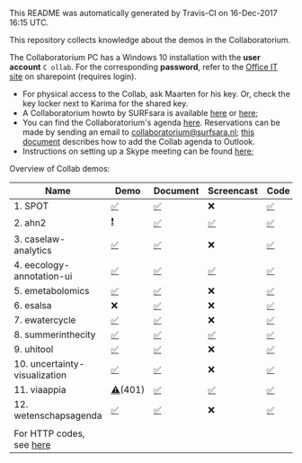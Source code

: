 This README was automatically generated by Travis-CI on 16-Dec-2017 16:15 UTC.

This repository collects knowledge about the demos in the Collaboratorium.

The Collaboratorium PC has a Windows 10 installation with the **user account** ``C ollab``. For the corresponding **password**, refer to the [Office IT site](https://nlesc.sharepoint.com/it/SitePages/Collab.aspx) on sharepoint (requires login).

- For physical access to the Collab, ask Maarten for his key. Or, check the key locker next to Karima for the shared key.
- A Collaboratorium howto by SURFsara is available [here](https://www.surf.nl/binaries/content/assets/surf/en/2015/collab_manual.pdf) or [here](/doc/collab_manual.pdf);
- You can find the Collaboratorium's agenda [here](https://userinfo.surfsara.nl/systems/collaboratorium/agenda). Reservations can be made by sending an email to [collaboratorium@surfsara.nl](mailto:collaboratorium@surfsara.nl); [this document](/doc/add-collab-calendar-to-outlook.md) describes how to add the Collab agenda to Outlook.
- Instructions on setting up a Skype meeting can be found [here](/doc/setting-up-a-skype-meeting.md);

Overview of Collab demos:

| Name | Demo | Document | Screencast | Code | Presentation
| --- | --- | --- | --- | --- | --- |
| 1. SPOT | [:white_check_mark:](http://nlesc.github.io/spot) | [:white_check_mark:](https://github.com/NLeSC/collab-demos/blob/master/demos/spot/README.md) | :x: | [:white_check_mark:](https://github.com/NLeSC/SPOT) | :x: |
| 2. ahn2 | [:heavy_exclamation_mark:](http://ahn2.pointclouds.nl/) | [:white_check_mark:](https://github.com/NLeSC/collab-demos/blob/master/demos/ahn2/README.md) | [:white_check_mark:](https://vimeo.com/154200270) | [:white_check_mark:](https://github.com/NLeSC/ahn-pointcloud-viewer) | [:x:](https://nlesc.sharepoint.com/Shared%20Documents/Forms/AllItems.aspx?RootFolder=%2FShared%20Documents%2FNLeSC%20Project%20Presentations%2FClosed%2FMassive%20point%20cloud%20for%20eSciences&FolderCTID=0x0120004EB0DBA245A10041AA401E78745EB1B1&View={2CC9F224-02CB-49B5-9DBB-C97AE29C8572}) |
| 3. caselaw-analytics | [:white_check_mark:](https://nlesc.github.io/case-law-app/) | [:white_check_mark:](https://github.com/NLeSC/collab-demos/blob/master/demos/caselaw/README.md) | :x: | [:white_check_mark:](https://github.com/NLeSC/case-law-app) | :x: |
| 4. eecology-annotation-ui | [:white_check_mark:](http://nlesc.github.io/eEcology-Annotation-UI/demo/demo.html) | [:white_check_mark:](https://github.com/NLeSC/collab-demos/blob/master/demos/eecology-annotation-ui/README.md) | [:white_check_mark:](https://vimeo.com/158029473) | [:white_check_mark:](https://github.com/NLeSC/eEcology-Annotation-UI) | [:x:](https://nlesc.sharepoint.com/Shared%20Documents/Forms/AllItems.aspx?RootFolder=%2FShared%20Documents%2FNLeSC%20Project%20Presentations%2FCurrent%2FeEcology&FolderCTID=0x0120004EB0DBA245A10041AA401E78745EB1B1&View={2CC9F224-02CB-49B5-9DBB-C97AE29C8572}) |
| 5. emetabolomics | [:white_check_mark:](http://www.emetabolomics.org/green_tea_hmdb.html) | [:white_check_mark:](https://github.com/NLeSC/collab-demos/blob/master/demos/emetabolomics/README.md) | :x: | [:white_check_mark:](https://github.com/NLeSC/MAGMa) | [:x:](https://nlesc.sharepoint.com/Shared%20Documents/Forms/AllItems.aspx?RootFolder=%2FShared%20Documents%2FNLeSC%20Project%20Presentations%2FCurrent%2FeMetabolomics&FolderCTID=0x0120004EB0DBA245A10041AA401E78745EB1B1&View={2CC9F224-02CB-49B5-9DBB-C97AE29C8572}) |
| 6. esalsa | :x: | [:white_check_mark:](https://github.com/NLeSC/collab-demos/blob/master/demos/esalsa/README.md) | :x: | [:white_check_mark:](https://github.com/NLeSC/?utf8=%E2%9C%93&query=esalsa) | [:x:](https://nlesc.sharepoint.com/Shared%20Documents/Forms/AllItems.aspx?RootFolder=%2FShared%20Documents%2FNLeSC%20Project%20Presentations%2FCurrent%2FeSalsa&FolderCTID=0x0120004EB0DBA245A10041AA401E78745EB1B1&View={2CC9F224-02CB-49B5-9DBB-C97AE29C8572}) |
| 7. ewatercycle | [:white_check_mark:](http://forecast.ewatercycle.org/) | [:white_check_mark:](https://github.com/NLeSC/collab-demos/blob/master/demos/ewatercycle/README.md) | :x: | [:white_check_mark:](https://github.com/NLeSC/?utf8=%E2%9C%93&query=ewatercycle) | [:x:](https://nlesc.sharepoint.com/Shared%20Documents/Forms/AllItems.aspx?RootFolder=%2FShared%20Documents%2FNLeSC%20Project%20Presentations%2FCurrent%2FeWaterCycle&FolderCTID=0x0120004EB0DBA245A10041AA401E78745EB1B1&View={2CC9F224-02CB-49B5-9DBB-C97AE29C8572}) |
| 8. summerinthecity | [:white_check_mark:](http://summerinthecity.github.io/heatwavemap/) | [:white_check_mark:](https://github.com/NLeSC/collab-demos/blob/master/demos/summerinthecity/README.md) | [:white_check_mark:](https://vimeo.com/154200273) | [:white_check_mark:](https://github.com/summerinthecity) | [:x:](https://nlesc.sharepoint.com/Shared%20Documents/Forms/AllItems.aspx?RootFolder=%2FShared%20Documents%2FNLeSC%20Project%20Presentations%2FCurrent%2FSummerInTheCity&FolderCTID=0x0120004EB0DBA245A10041AA401E78745EB1B1&View={2CC9F224-02CB-49B5-9DBB-C97AE29C8572}) |
| 9. uhitool | [:white_check_mark:](http://summerinthecity.github.io/uhitool) | [:white_check_mark:](https://github.com/NLeSC/collab-demos/blob/master/demos/uhitool/README.md) | :x: | [:white_check_mark:](https://github.com/summerinthecity/uhitool) | :x: |
| 10. uncertainty-visualization | [:white_check_mark:](https://nlesc.github.io/UncertaintyVisualization) | [:white_check_mark:](https://github.com/NLeSC/collab-demos/blob/master/demos/uncertainty-visualization/README.md) | :x: | [:white_check_mark:](https://github.com/NLeSC/UncertaintyVisualization) | :x: |
| 11. viaappia | [:warning:](http://viaappia.esciencecenter.nl)(401) | [:white_check_mark:](https://github.com/NLeSC/collab-demos/blob/master/demos/viaappia/README.md) | [:white_check_mark:](https://youtu.be/I3DLXSrRiyk) | [:white_check_mark:](https://github.com/NLeSC/collab-demos/tree/master/demos/viaappia/repositories.md) | [:x:](https://nlesc.sharepoint.com/Shared%20Documents/Forms/AllItems.aspx?RootFolder=%2FShared%20Documents%2FNLeSC%20Project%20Presentations%2FClosed%2FMapping%20the%20Via%20Appia%20in%203D%20-%20Patty&FolderCTID=0x0120004EB0DBA245A10041AA401E78745EB1B1&View={2CC9F224-02CB-49B5-9DBB-C97AE29C8572}) |
| 12. wetenschapsagenda | [:white_check_mark:](http://wetenschapsagenda.esciencecenter.nl) | [:white_check_mark:](https://github.com/NLeSC/collab-demos/blob/master/demos/wetenschapsagenda/README.md) | :x: | [:white_check_mark:](https://github.com/NLeSC/wetenschapsagenda) | :x: |
|  |  |  |  |  |  |
| For HTTP codes, see [here](https://www.w3.org/Protocols/rfc2616/rfc2616-sec10.html) |  |  |  |  |  |
